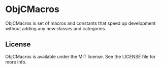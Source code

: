 # ObjCMacros

ObjCMacros is set of macros and constants that speed up development without adding any new classes and categories.

## License

ObjCMacros is available under the MIT license. See the LICENSE file for more info.
